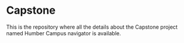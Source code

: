 # Capstone

This is the repository where all the details about the Capstone project named Humber Campus navigator is available.
